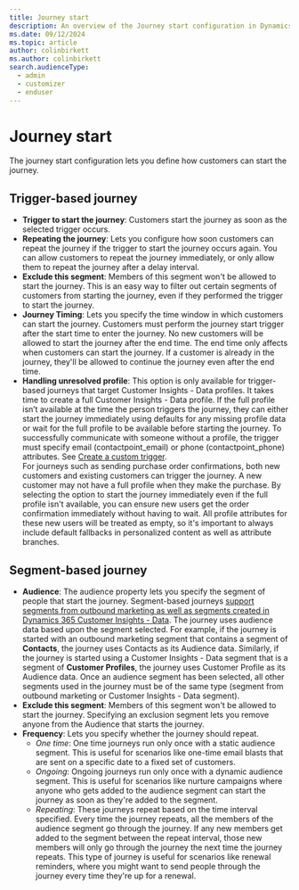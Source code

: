 ```yaml
---
title: Journey start
description: An overview of the Journey start configuration in Dynamics 365 Customer Insights - Journeys.
ms.date: 09/12/2024
ms.topic: article
author: colinbirkett
ms.author: colinbirkett
search.audienceType: 
  - admin
  - customizer
  - enduser
---
```


# Journey start

The journey start configuration lets you define how customers can start the journey.

## Trigger-based journey

- **Trigger to start the journey**: Customers start the journey as soon as the selected trigger occurs.  
- **Repeating the journey**: Lets you configure how soon customers can repeat the journey if the trigger to start the journey occurs again. You can allow customers to repeat the journey immediately, or only allow them to repeat the journey after a delay interval.
- **Exclude this segment**: Members of this segment won't be allowed to start the journey. This is an easy way to filter out certain segments of customers from starting the journey, even if they performed the trigger to start the journey.  
- **Journey Timing**: Lets you specify the time window in which customers can start the journey. Customers must perform the journey start trigger after the start time to enter the journey. No new customers will be allowed to start the journey after the end time. The end time only affects when customers can start the journey. If a customer is already in the journey, they'll be allowed to continue the journey even after the end time.
- **Handling unresolved profile**: This option is only available for trigger-based journeys that target Customer Insights - Data profiles. It takes time to create a full Customer Insights - Data profile. If the full profile isn’t available at the time the person triggers the journey, they can either start the journey immediately using defaults for any missing profile data or wait for the full profile to be available before starting the journey. To successfully communicate with someone without a profile, the trigger must specify email (contactpoint_email) or phone (contactpoint_phone) attributes. See [Create a custom trigger](real-time-marketing-custom-triggers.md). <br>
For journeys such as sending purchase order confirmations, both new customers and existing customers can trigger the journey. A new customer may not have a full profile when they make the purchase. By selecting the option to start the journey immediately even if the full profile isn't available, you can ensure new users get the order confirmation immediately without having to wait. All profile attributes for these new users will be treated as empty, so it's important to always include default fallbacks in personalized content as well as attribute branches.

## Segment-based journey

- **Audience**: The audience property lets you specify the segment of people that start the journey. Segment-based journeys [support segments from outbound marketing as well as segments created in Dynamics 365 Customer Insights - Data](real-time-marketing-segments.md). The journey uses audience data based upon the segment selected. For example, if the journey is started with an outbound marketing segment that contains a segment of **Contacts**, the journey uses Contacts as its Audience data. Similarly, if the journey is started using a Customer Insights - Data segment that is a segment of **Customer Profiles**, the journey uses Customer Profile as its Audience data. Once an audience segment has been selected, all other segments used in the journey must be of the same type (segment from outbound marketing or Customer Insights - Data segment).
- **Exclude this segment**: Members of this segment won't be allowed to start the journey. Specifying an exclusion segment lets you remove anyone from the Audience that starts the journey.
- **Frequency**: Lets you specify whether the journey should repeat.
  - *One time*: One time journeys run only once with a static audience segment. This is useful for scenarios like one-time email blasts that are sent on a specific date to a fixed set of customers.
  - *Ongoing*: Ongoing journeys run only once with a dynamic audience segment. This is useful for scenarios like nurture campaigns where anyone who gets added to the audience segment can start the journey as soon as they're added to the segment.
  - *Repeating*: These journeys repeat based on the time interval specified. Every time the journey repeats, all the members of the audience segment go through the journey. If any new members get added to the segment between the repeat interval, those new members will only go through the journey the next time the journey repeats. This type of journey is useful for scenarios like renewal reminders, where you might want to send people through the journey every time they're up for a renewal.
